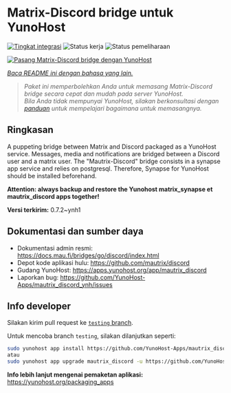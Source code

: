 <!--
N.B.: README ini dibuat secara otomatis oleh <https://github.com/YunoHost/apps/tree/master/tools/readme_generator>
Ini TIDAK boleh diedit dengan tangan.
-->

# Matrix-Discord bridge untuk YunoHost

[![Tingkat integrasi](https://apps.yunohost.org/badge/integration/mautrix_discord)](https://ci-apps.yunohost.org/ci/apps/mautrix_discord/)
![Status kerja](https://apps.yunohost.org/badge/state/mautrix_discord)
![Status pemeliharaan](https://apps.yunohost.org/badge/maintained/mautrix_discord)

[![Pasang Matrix-Discord bridge dengan YunoHost](https://install-app.yunohost.org/install-with-yunohost.svg)](https://install-app.yunohost.org/?app=mautrix_discord)

*[Baca README ini dengan bahasa yang lain.](./ALL_README.md)*

> *Paket ini memperbolehkan Anda untuk memasang Matrix-Discord bridge secara cepat dan mudah pada server YunoHost.*  
> *Bila Anda tidak mempunyai YunoHost, silakan berkonsultasi dengan [panduan](https://yunohost.org/install) untuk mempelajari bagaimana untuk memasangnya.*

## Ringkasan

A puppeting bridge between Matrix and Discord packaged as a YunoHost service. Messages, media and notifications are bridged between a Discord user and a matrix user. The "Mautrix-Discord" bridge consists in a synapse app service and relies on postgresql. Therefore, Synapse for YunoHost should be installed beforehand.

**Attention: always backup and restore the Yunohost matrix_synapse et mautrix_discord apps together!**


**Versi terkirim:** 0.7.2~ynh1
## Dokumentasi dan sumber daya

- Dokumentasi admin resmi: <https://docs.mau.fi/bridges/go/discord/index.html>
- Depot kode aplikasi hulu: <https://github.com/mautrix/discord>
- Gudang YunoHost: <https://apps.yunohost.org/app/mautrix_discord>
- Laporkan bug: <https://github.com/YunoHost-Apps/mautrix_discord_ynh/issues>

## Info developer

Silakan kirim pull request ke [`testing` branch](https://github.com/YunoHost-Apps/mautrix_discord_ynh/tree/testing).

Untuk mencoba branch `testing`, silakan dilanjutkan seperti:

```bash
sudo yunohost app install https://github.com/YunoHost-Apps/mautrix_discord_ynh/tree/testing --debug
atau
sudo yunohost app upgrade mautrix_discord -u https://github.com/YunoHost-Apps/mautrix_discord_ynh/tree/testing --debug
```

**Info lebih lanjut mengenai pemaketan aplikasi:** <https://yunohost.org/packaging_apps>
